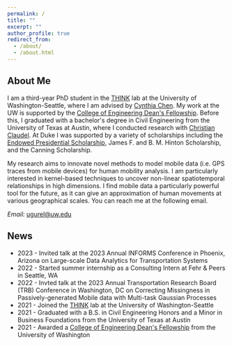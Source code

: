 ```yaml
---
permalink: /
title: ""
excerpt: ""
author_profile: true
redirect_from: 
  - /about/
  - /about.html
---
```


<!---
<p align="center">
  <img src="https://github.com/" alt="Photo" style="width: 300px;"/> 
</p>
-->

## About Me

I am a third-year PhD student in the [THINK](https://sites.uw.edu/thinklab/) lab at the University of Washington-Seattle, where I am advised by [Cynthia Chen](https://www.ce.washington.edu/facultyfinder/cynthia-chen). My work at the UW is supported by the [College of Engineering Dean's Fellowship](https://www.engr.washington.edu/current/deans_scholarships#:~:text=field%20of%20study.-,To%20be%20eligible%20to%20apply%20for%20this%20fellowship%2C%20students%20must,coursework%20completed%20at%20the%20UW.). Before this, I graduated with a bachelor's degree in Civil Engineering from the University of Texas at Austin, where I conducted research with [Christian Claudel](https://www.caee.utexas.edu/people/faculty/faculty-directory/claudel). At Duke I was supported by a variety of scholarships including the [Endowed Presidential Scholarship](https://onestop.utexas.edu/scholarships/unrestricted-endowed-presidential-scholarship-ueps/), James F. and B. M. Hinton Scholarship, and the Canning Scholarship. 

My research aims to innovate novel methods to model mobile data (i.e. GPS traces from mobile devices) for human mobility analysis. I am particularly interested in kernel-based techniques to uncover non-linear spatiotemporal relationships in high dimensions. I find mobile data a particularly powerful tool for the future, as it can give an approximation of human movements at various geographical scales. You can reach me at the following email.

*Email:* ugurel@uw.edu

## News
* 2023 - Invited talk at the 2023 Annual INFORMS Conference in Phoenix, Arizona on Large-scale Data Analytics for Transportation Systems
* 2022 - Started summer internship as a Consulting Intern at Fehr & Peers in Seattle, WA
* 2022 - Invted talk at the 2023 Annual Transportation Research Board (TRB) Conference in Washington, DC on Correcting Missingness in Passively-generated Mobile data with Multi-task Gaussian Processes
* 2021 - Joined the [THINK](https://sites.uw.edu/thinklab/) lab at the University of Washington-Seattle
* 2021 - Graduated with a B.S. in Civil Engineering Honors and a Minor in Business Foundations from the University of Texas at Austin
* 2021 - Awarded a [College of Engineering Dean's Fellowship](https://www.engr.washington.edu/current/deans_scholarships#:~:text=field%20of%20study.-,To%20be%20eligible%20to%20apply%20for%20this%20fellowship%2C%20students%20must,coursework%20completed%20at%20the%20UW.) from the University of Washington
